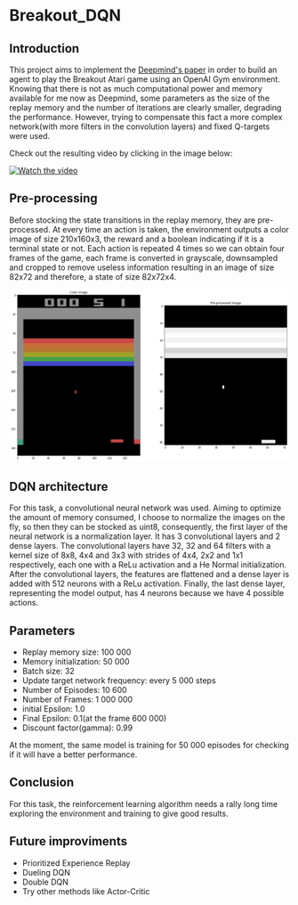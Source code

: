 # Breakout_DQN

## Introduction
This project aims to implement the [Deepmind's paper](https://deepmind.com/research/publications/playing-atari-deep-reinforcement-learning) in order to build an agent to play the Breakout Atari game using an OpenAI Gym environment. Knowing that there is not as much computational power and memory available for me now as Deepmind, some parameters as the size of the replay memory and the number of iterations are clearly smaller, degrading the performance. However, trying to compensate this fact a more complex network(with more filters in the convolution layers) and fixed Q-targets were used.

Check out the resulting video by clicking in the image below:

[![Watch the video](http://i3.ytimg.com/vi/vH4TlVDMyms/hqdefault.jpg)](https://youtu.be/vH4TlVDMyms)

## Pre-processing
Before stocking the state transitions in the replay memory, they are pre-processed. At every time an action is taken, the environment outputs a color image of size 210x160x3, the reward and a boolean indicating if it is a terminal state or not. Each action is repeated 4 times so we can obtain four frames of the game, each frame is converted in grayscale, downsampled and cropped to remove useless information resulting in an image of size 82x72 and therefore, a state of size 82x72x4. 

![alt text](https://github.com/cfcv/Breakout_DQN/blob/master/images/processing.png)

## DQN architecture
For this task, a convolutional neural network was used. Aiming to optimize the amount of memory consumed, I choose to normalize the images on the fly, so then they can be stocked as uint8, consequently, the first layer of the neural network is a normalization layer. It has 3 convolutional layers and 2 dense layers. The convolutional layers have 32, 32 and 64 filters with a kernel size of 8x8, 4x4 and 3x3 with strides of 4x4, 2x2 and 1x1 respectively, each one with a ReLu activation and a He Normal initialization. After the convolutional layers, the features are flattened and a dense layer is added with 512 neurons with a ReLu activation. Finally, the last dense layer, representing the model output, has 4 neurons because we have 4 possible actions.

## Parameters
* Replay memory size: 100 000
* Memory initialization: 50 000
* Batch size: 32
* Update target network frequency: every 5 000 steps
* Number of Episodes: 10 600
* Number of Frames: 1 000 000
* initial Epsilon: 1.0
* Final Epsilon: 0.1(at the frame 600 000)
* Discount factor(gamma): 0.99

At the moment, the same model is training for 50 000 episodes for checking if it will have a better performance. 


## Conclusion
For this task, the reinforcement learning algorithm needs a rally long time exploring the environment and training to give good results.

## Future improviments
* Prioritized Experience Replay 
* Dueling DQN 
* Double DQN
* Try other methods like Actor-Critic

